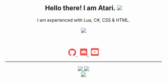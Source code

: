 <h2 align="center">
    Hello there! I am <strong>Atari</strong>. <img src="https://raw.githubusercontent.com/MartinHeinz/MartinHeinz/master/wave.gif" width="30px">
</h2>
<p align="center">
    I am experienced with Lua, C#, CSS & HTML.
<br>
<br>
<a href="https://github.com/atari-1337/">
        <img src="https://komarev.com/ghpvc/?username=atari-1337&color=red" />
  </a> 
</p>
&nbsp;
<p align="center">
    <a href="https://github.com/atari-1337/">
        <img src="./assets/icons/other/github-solid.svg/" width="25px" />
    </a>
    &nbsp;
    <a href="https://discord.com/users/719613575882080406">
        <img src="./assets/icons/other/discord-solid.svg/" width="25px" />
    </a>
    &nbsp;
    <a href="https://www.youtube.com/channel/UCBMRlppVfrEzAd0z_WhO7Cw">
        <img src="./assets/icons/other/youtube-solid.svg/" width="25px" />
    </a>
    
</p>
<hr/>
<p align="center">
    <a href="https://github.com/atari-1337/">
        <img src="https://github-readme-streak-stats.herokuapp.com?user=atari-1337&hide_border=true&background=0D1117&currStreakLabel=FFFFFF&sideLabels=FFFFFF&currStreakNum=FFFFFF&dates=FFFFFF&sideNums=FFFFFF&fire=f04848&ring=f04848&stroke=FFFFFFFF)](https://git.io/streak-stats" />
  </a> 
  <a href="https://github.com/atari-1337/">
        <img src="https://github-readme-stats.vercel.app/api?username=atari-1337&show_icons=true&theme=gruvbox" />
  </a> 
<br>
<a href="https://github.com/atari-1337/">
        <img src="https://github-readme-stats.vercel.app/api/top-langs/?username=atari-1337&theme=gruvbox&langs_count=8&layout=compact" />
  </a> 
<br>
</p>

